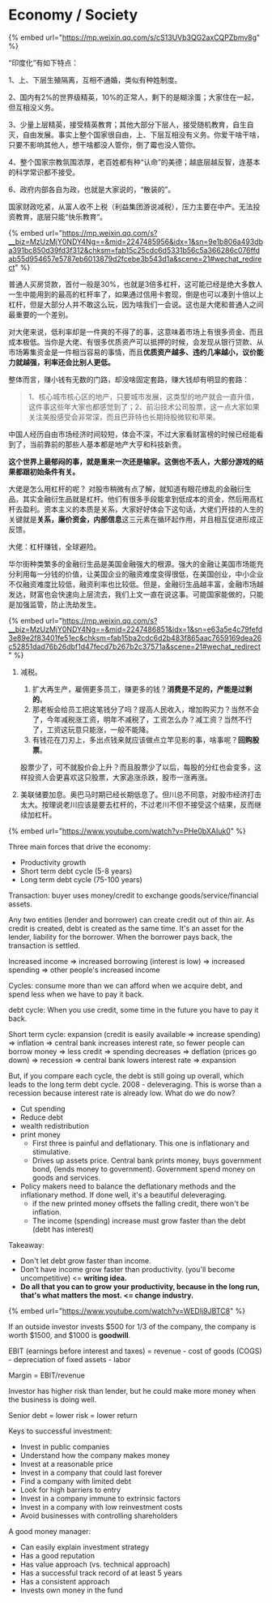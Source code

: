 # Economy / Society

{% embed url="https://mp.weixin.qq.com/s/cS13UVb3QG2axCQPZbmv8g" %}

“印度化”有如下特点：

1、上、下层生殖隔离，互相不通婚，类似有种姓制度。

2、国内有2%的世界级精英，10%的正常人，剩下的是糊涂蛋；大家住在一起，但互相没义务。

3、少量上层精英，接受精英教育；其他大部分下层人，接受随机教育，自生自灭，自由发展。事实上整个国家很自由，上、下层互相没有义务。你爱干啥干啥，只要不影响其他人，想干啥都没人管你，倒了霉也没人管你。

4、整个国家宗教氛围浓厚，老百姓都有种“认命”的美德；越底层越反智，连基本的科学常识都不接受。

6、政府内部各自为政，也就是大家说的，“散装的”。

国家财政吃紧，从富人收不上税（利益集团游说减税），压力主要在中产。无法投资教育，底层只能“快乐教育“。

{% embed url="https://mp.weixin.qq.com/s?__biz=MzUzMjY0NDY4Ng==&mid=2247485956&idx=1&sn=9e1b806a493dba391bc850d39fd3f312&chksm=fab15c25cdc6d5331b56c5a366286c076ffdab55d954657e5787eb6013879d2fcebe3b543d1a&scene=21#wechat_redirect" %}

普通人买房贷款，首付一般是30%，也就是3倍多杠杆，这可能已经是绝大多数人一生中能用到的最高的杠杆率了，如果通过信用卡套现，倒是也可以凑到十倍以上杠杆，但是大部分人并不敢这么玩，因为啥我们一会说。这也是大佬和普通人之间最重要的一个差别。

对大佬来说，低利率却是一件爽的不得了的事，这意味着市场上有很多资金、而且成本极低。当你是大佬、有很多优质资产可以抵押的时候，会发现从银行贷款、从市场筹集资金是一件相当容易的事情，而且**优质资产越多、违约几率越小，议价能力就越强，利率还会比别人更低。**

整体而言，赚小钱有无数的门路，却没啥固定套路，赚大钱却有明显的套路：

> 1、核心城市核心区的地产，只要城市发展，这类型的地产就会一直升值，这件事这些年大家也都感觉到了；2、前沿技术公司股票，这一点大家如果关注美股感受会非常深，而且巴菲特也长期持股微软和苹果。

中国人经历自由市场经济时间较短，体会不深，不过大家看财富榜的时候已经能看到了，当前靠前的那些人基本都是地产大亨和科技新贵。

**这个世界上最郁闷的事，就是重来一次还是输家。这倒也不丢人，大部分游戏的结果都跟初始条件有关。**

大佬是怎么用杠杆的呢？ 对股市稍微有点了解，就知道有眼花缭乱的金融衍生品，其实金融衍生品就是杠杆。他们有很多手段能拿到低成本的资金，然后用高杠杆去盈利。资本主义的本质是关系，大家好好体会下这句话，大佬们开挂的人生的关键就是**关系，廉价资金，内部信息**这三元素在循环起作用，并且相互促进形成正反馈。

大佬：杠杆赚钱，全球避险。

华尔街种类繁多的金融衍生品是美国金融强大的根源。强大的金融让美国市场能充分利用每一分钱的价值，让美国企业的融资难度变得很低，在美国创业，中小企业不仅融资难度比较低，融资利率也比较低。但是，金融衍生品越丰富，金融市场越发达，财富也会快速向上层流去，我们上文一直在说这事。可能国家能做的，只能是加强监管，防止洗劫发生。

{% embed url="https://mp.weixin.qq.com/s?__biz=MzUzMjY0NDY4Ng==&mid=2247486851&idx=1&sn=e63a5e4c79fefd3e89e2f83401fe51ec&chksm=fab15ba2cdc6d2b483f865aac7659169dea26c52851dad76b26dbf1d47fecd7b267b2c37571a&scene=21#wechat_redirect" %}

1.  减税。

    1. 扩大再生产，雇佣更多员工，赚更多的钱？**消费是不足的，产能是过剩的**。
    2. 那老板会给员工把这笔钱分了吗？提高人民收入，增加购买力？当然不会了，今年减税涨工资，明年不减税了，工资怎么办？减工资？当然不行了，工资这玩意只能涨，一般不能降。
    3. 有钱花在刀刃上，多出点钱来就应该做点立竿见影的事，啥事呢？**回购股票**。

    股票少了，可不就股价会上升？而且股票少了以后，每股的分红也会变多，这样投资人会更喜欢这只股票，大家追涨杀跌，股市一涨再涨。
2. 美联储要加息。奥巴马时期已经长期低息了。但川总不同意，对股市经济打击太大。按理说老川应该是要去杠杆的，不过老川不但不接受这个结果，反而继续加杠杆。

{% embed url="https://www.youtube.com/watch?v=PHe0bXAIuk0" %}

Three main forces that drive the economy:

* Productivity growth
* Short term debt cycle (5-8 years)
* Long term debt cycle (75-100 years)

Transaction: buyer uses money/credit to exchange goods/service/financial assets.

Any two entities (lender and borrower) can create credit out of thin air. As credit is created, debt is created as the same time. It's an asset for the lender, liability for the borrower. When the borrower pays back, the transaction is settled.

Increased income => increased borrowing (interest is low) => increased spending => other people's increased income

Cycles: consume more than we can afford when we acquire debt, and spend less when we have to pay it back.

debt cycle: When you use credit, some time in the future you have to pay it back.

Short term cycle: expansion (credit is easily available => increase spending) => inflation => central bank increases interest rate, so fewer people can borrow money => less credit => spending decreases => deflation (prices go down) => recession => central bank lowers interest rate => expansion

But, if you compare each cycle, the debt is still going up overall, which leads to the long term debt cycle. 2008 - deleveraging. This is worse than a recession because interest rate is already low. What do we do now?

* Cut spending
* Reduce debt
* wealth redistribution
* print money
  * First three is painful and deflationary. This one is inflationary and stimulative.
  * Drives up assets price. Central bank prints money, buys government bond, (lends money to government). Government spend money on goods and services.
* Policy makers need to balance the deflationary methods and the inflationary method. If done well, it's a beautiful deleveraging.
  * if the new printed money offsets the falling credit, there won't be inflation.
  * The income (spending) increase must grow faster than the debt (debt has interest)

Takeaway:

* Don't let debt grow faster than income.
* Don't have income grow faster than productivity. (you'll become uncompetitive) <= **writing idea.**
* **Do all that you can to grow your productivity, because in the long run, that's what matters the most. <= change industry.**

{% embed url="https://www.youtube.com/watch?v=WEDIj9JBTC8" %}

If an outside investor invests $500 for 1/3 of the company, the company is worth $1500, and $1000 is **goodwill**.

EBIT (earnings before interest and taxes) = revenue - cost of goods (COGS) - depreciation of fixed assets - labor

Margin = EBIT/revenue

Investor has higher risk than lender, but he could make more money when the business is doing well.

Senior debt = lower risk = lower return

Keys to successful investment:

* Invest in public companies
* Understand how the company makes money
* Invest at a reasonable price
* Invest in a company that could last forever
* Find a company with limited debt
* Look for high barriers to entry
* Invest in a company immune to extrinsic factors
* Invest in a company with low reinvestment costs
* Avoid businesses with controlling shareholders

A good money manager:

* Can easily explain investment strategy
* Has a good reputation
* Has value approach (vs. technical approach)
* Has a successful track record of at least 5 years
* Has a consistent approach
* Invests own money in the fund
